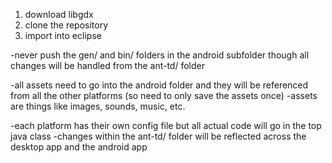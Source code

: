 1. download libgdx
2. clone the repository
3. import into eclipse


-never push the gen/ and bin/ folders in the android subfolder though all
 changes will be handled from the ant-td/ folder

-all assets need to go into the android folder and they will be referenced 
 from all the other platforms (so need to only save the assets once)
	-assets are things like images, sounds, music, etc.

-each platform has their own config file but all actual code will go in
 the top java class
	-changes within the ant-td/ folder will be reflected across the 
	 desktop app and the android app

